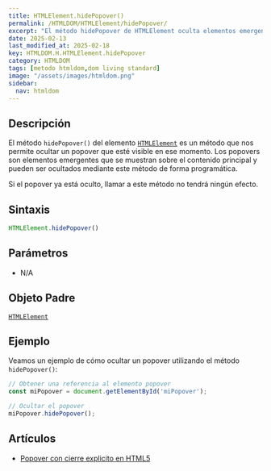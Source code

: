 ```yaml
---
title: HTMLElement.hidePopover()
permalink: /HTMLDOM/HTMLElement/hidePopover/
excerpt: "El método hidePopover de HTMLElement oculta elementos emergentes visibles en la página."
date: 2025-02-13
last_modified_at: 2025-02-18
key: HTMLDOM.H.HTMLElement.hidePopover
category: HTMLDOM
tags: [metodo htmldom,dom living standard]
image: "/assets/images/htmldom.png"
sidebar:
  nav: htmldom
---
```


## Descripción


El método `hidePopover()` del elemento [`HTMLElement`](https://www.w3api.com/HTMLDOM/HTMLElement/) es un método que nos permite ocultar un popover que esté visible en ese momento. Los popovers son elementos emergentes que se muestran sobre el contenido principal y pueden ser ocultados mediante este método de forma programática.


Si el popover ya está oculto, llamar a este método no tendrá ningún efecto.


## Sintaxis


```javascript
HTMLElement.hidePopover()
```


## Parámetros

- N/A

## Objeto Padre


[`HTMLElement`](https://www.w3api.com/HTMLDOM/HTMLElement/)


## Ejemplo


Veamos un ejemplo de cómo ocultar un popover utilizando el método `hidePopover()`:


```javascript
// Obtener una referencia al elemento popover
const miPopover = document.getElementById('miPopover');

// Ocultar el popover
miPopover.hidePopover();
```


## Artículos

- [Popover con cierre explicito en HTML5](https://lineadecodigo.com/html5/popover-con-cierre-explicito-en-html5/)
